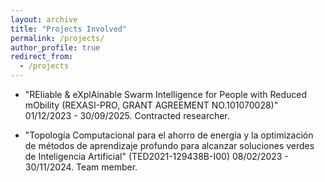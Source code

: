 ```yaml
---
layout: archive
title: "Projects Involved"
permalink: /projects/
author_profile: true
redirect_from:
  - /projects
---
```


- "REliable & eXplAinable Swarm Intelligence for People with Reduced mObility (REXASI-PRO, GRANT AGREEMENT NO.101070028)" 01/12/2023 - 30/09/2025. Contracted researcher.

- "Topología Computacional para el ahorro de energía y la optimización de métodos de aprendizaje profundo para alcanzar soluciones verdes de Inteligencia Artificial" (TED2021-129438B-I00) 08/02/2023 - 30/11/2024. Team member.
